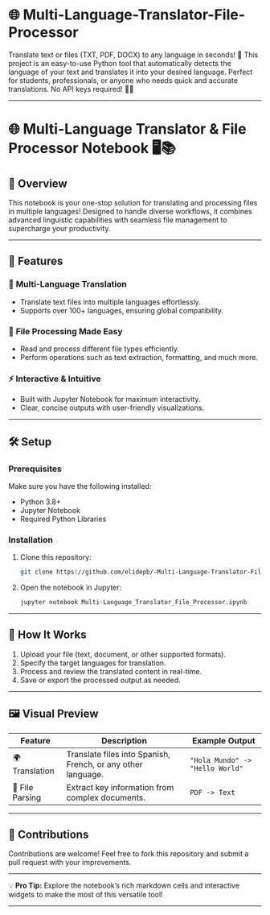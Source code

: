 # 🌐 Multi-Language-Translator-File-Processor
Translate text or files (TXT, PDF, DOCX) to any language in seconds! 🚀 This project is an easy-to-use Python tool that automatically detects the language of your text and translates it into your desired language. Perfect for students, professionals, or anyone who needs quick and accurate translations. No API keys required! 🔑❌

---

# 🌐 Multi-Language Translator & File Processor Notebook 🖥️📚

## 🚀 Overview  
This notebook is your one-stop solution for translating and processing files in multiple languages! Designed to handle diverse workflows, it combines advanced linguistic capabilities with seamless file management to supercharge your productivity.

---

## 📑 Features  

### 🌟 **Multi-Language Translation**
- Translate text files into multiple languages effortlessly.  
- Supports over 100+ languages, ensuring global compatibility.  

### 📂 **File Processing Made Easy**
- Read and process different file types efficiently.  
- Perform operations such as text extraction, formatting, and much more.  

### ⚡ **Interactive & Intuitive**
- Built with Jupyter Notebook for maximum interactivity.  
- Clear, concise outputs with user-friendly visualizations.  

---

## 🛠️ Setup  

### Prerequisites  
Make sure you have the following installed:  
- Python 3.8+  
- Jupyter Notebook  
- Required Python Libraries

### Installation  
1. Clone this repository:  
   ```bash  
   git clone https://github.com/elidepb/-Multi-Language-Translator-File-Processor.git
   ```  
2. Open the notebook in Jupyter:  
   ```bash  
   jupyter notebook Multi-Language_Translator_File_Processor.ipynb  
   ```  

---

## 🎨 How It Works  

1. Upload your file (text, document, or other supported formats).  
2. Specify the target languages for translation.  
3. Process and review the translated content in real-time.  
4. Save or export the processed output as needed.  

---

## 🖼️ Visual Preview  

| Feature         | Description       | Example Output   |
|------------------|-------------------|------------------|
| 🌍 Translation   | Translate files into Spanish, French, or any other language. | `"Hola Mundo" -> "Hello World"` |
| 📜 File Parsing  | Extract key information from complex documents. | `PDF -> Text`                  |

---

## 🤝 Contributions  

Contributions are welcome! Feel free to fork this repository and submit a pull request with your improvements.  

---

💡 **Pro Tip:** Explore the notebook’s rich markdown cells and interactive widgets to make the most of this versatile tool!  

---
